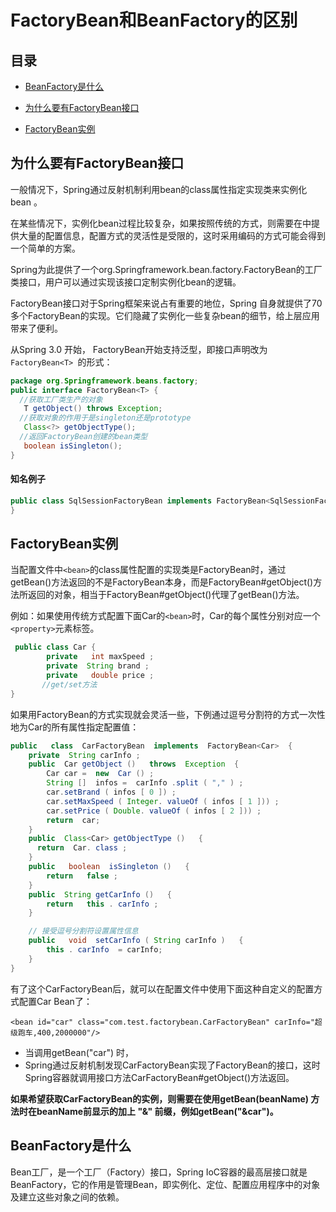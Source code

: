 #  FactoryBean和BeanFactory的区别

## 目录

- [BeanFactory是什么](#BeanFactory是什么)

- [为什么要有FactoryBean接口](#为什么要有FactoryBean接口)
- [FactoryBean实例](#FactoryBean实例)

## 为什么要有FactoryBean接口

一般情况下，Spring通过反射机制利用bean的class属性指定实现类来实例化bean 。

在某些情况下，实例化bean过程比较复杂，如果按照传统的方式，则需要在<bean>中提供大量的配置信息，配置方式的灵活性是受限的，这时采用编码的方式可能会得到一个简单的方案。

Spring为此提供了一个org.Springframework.bean.factory.FactoryBean的工厂类接口，用户可以通过实现该接口定制实例化bean的逻辑。

FactoryBean接口对于Spring框架来说占有重要的地位，Spring 自身就提供了70多个FactoryBean的实现。它们隐藏了实例化一些复杂bean的细节，给上层应用带来了便利。

从Spring 3.0 开始， FactoryBean开始支持泛型，即接口声明改为`FactoryBean<T> `的形式：

```java
package org.Springframework.beans.factory;  
public interface FactoryBean<T> {
  //获取工厂类生产的对象
   T getObject() throws Exception;
  //获取对象的作用于是singleton还是prototype
   Class<?> getObjectType();
  //返回FactoryBean创建的bean类型
   boolean isSingleton();  
}
```

#### 知名例子

```java
public class SqlSessionFactoryBean implements FactoryBean<SqlSessionFactory>{
}
```

## FactoryBean实例

当配置文件中`<bean>`的class属性配置的实现类是FactoryBean时，通过 getBean()方法返回的不是FactoryBean本身，而是FactoryBean#getObject()方法所返回的对象，相当于FactoryBean#getObject()代理了getBean()方法。

例如：如果使用传统方式配置下面Car的`<bean>`时，Car的每个属性分别对应一个`<property>`元素标签。

```java
 public class Car {  
        private   int maxSpeed ;  
        private  String brand ;  
        private   double price ;  
       //get/set方法
}
```

如果用FactoryBean的方式实现就会灵活一些，下例通过逗号分割符的方式一次性地为Car的所有属性指定配置值：

```java
public   class  CarFactoryBean  implements  FactoryBean<Car>  {  
    private  String carInfo ;  
    public  Car getObject ()   throws  Exception  {  
        Car car =  new  Car () ;  
        String []  infos =  carInfo .split ( "," ) ;  
        car.setBrand ( infos [ 0 ]) ;  
        car.setMaxSpeed ( Integer. valueOf ( infos [ 1 ])) ;  
        car.setPrice ( Double. valueOf ( infos [ 2 ])) ;  
        return  car;  
    }  
    public  Class<Car> getObjectType ()   {
      return  Car. class ;  
    }  
    public   boolean  isSingleton ()   {  
        return   false ;  
    }  
    public  String getCarInfo ()   {  
        return   this . carInfo ;  
    }  

    // 接受逗号分割符设置属性信息  
    public   void  setCarInfo ( String carInfo )   {  
        this . carInfo  = carInfo;  
    }  
}
```

有了这个CarFactoryBean后，就可以在配置文件中使用下面这种自定义的配置方式配置Car Bean了：

```
<bean id="car" class="com.test.factorybean.CarFactoryBean" carInfo="超级跑车,400,2000000"/>
```

- 当调用getBean("car") 时，
- Spring通过反射机制发现CarFactoryBean实现了FactoryBean的接口，这时Spring容器就调用接口方法CarFactoryBean#getObject()方法返回。

**如果希望获取CarFactoryBean的实例，则需要在使用getBean(beanName) 方法时在beanName前显示的加上 "&" 前缀，例如getBean("&car")。**

## BeanFactory是什么

Bean工厂，是一个工厂（Factory）接口，Spring IoC容器的最高层接口就是 BeanFactory，它的作用是管理Bean，即实例化、定位、配置应用程序中的对象及建立这些对象之间的依赖。